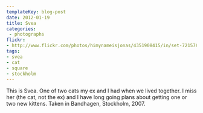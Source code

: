 ```yaml
---
templateKey: blog-post
date: 2012-01-19
title: Svea
categories:
 - photographs
flickr:
- http://www.flickr.com/photos/himynameisjonas/4351908415/in/set-72157623298803241
tags:
- svea
- cat
- square
- stockholm
---
```

This is Svea. One of two cats my ex and I had when we lived together. I miss her (the cat, not the ex) and I have long going plans about getting one or two new kittens. Taken in Bandhagen, Stockholm, 2007.
